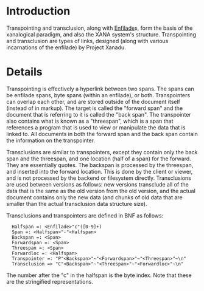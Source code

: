# Introduction #

Transpointing and transclusion, along with [Enfilade](Enfilade.md)s, form the basis of the xanalogical paradigm, and also the XANA system's structure. Transpointing and transclusion are types of links, designed (along with various incarnations of the enfilade) by Project Xanadu.


# Details #

Transpointing is effectively a hyperlink between two spans. The spans can be enfilade spans, byte spans (within an enfilade), or both. Transpointers can overlap each other, and are stored outside of the document itself (instead of in markup). The target is called the "forward span" and the document that is referring to it is called the "back span". The transpointer also contains what is known as a "threespan", which is a span that references a program that is used to view or manipulate the data that is linked to. All documents in both the forward span and the back span contain the information on the transpointer.

Transclusions are similar to transpointers, except they contain only the back span and the threespan, and one location (half of a span) for the forward. They are essentially quotes. The backspan is processed by the threespan, and inserted into the forward location. This is done by the client or viewer, and is not processed by the backend or filesystem directly. Transclusions are used between versions as follows: new versions transclude all of the data that is the same as the old version from the old version, and the actual document contains only the new data (and chunks of old data that are smaller than the actual transclusion data structure size).

Transclusions and transpointers are defined in BNF as follows:

```
  Halfspan =: <Enfilade>"c"([0-9]+)
  Span =: <Halfspan>"-"<Halfspan>
  Backspan =: <Span>
  Forwardspan =: <Span>
  Threespan =: <Span>
  Forwardloc =: <Halfspan>
  Transpointer =: "P"<Backspan>"~"<Forwardspan>"~"<Threespan>"~\n"
  Transclusion => "C"<Backspan>"~"<Threespan>"~"<Forwardloc>"~\n"
```

The number after the "c" in the halfspan is the byte index. Note that these are the stringified representations.
